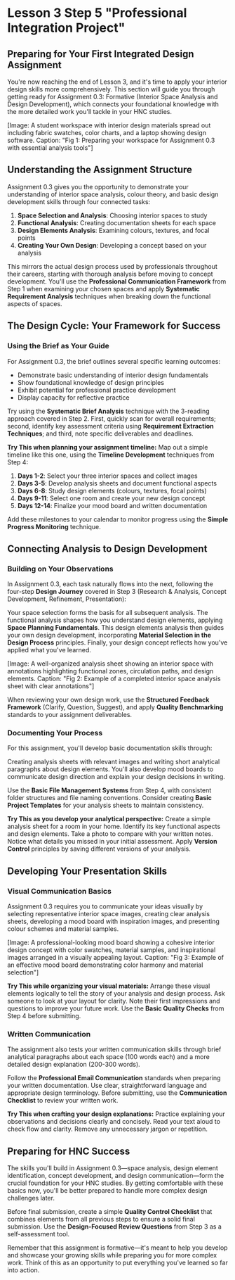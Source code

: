 # Lesson 3 Step 5 "Professional Integration Project" 

## Preparing for Your First Integrated Design Assignment

You're now reaching the end of Lesson 3, and it's time to apply your interior design skills more comprehensively. This section will guide you through getting ready for Assignment 0.3: Formative (Interior Space Analysis and Design Development), which connects your foundational knowledge with the more detailed work you'll tackle in your HNC studies.

[Image: A student workspace with interior design materials spread out including fabric swatches, color charts, and a laptop showing design software. Caption: "Fig 1: Preparing your workspace for Assignment 0.3 with essential analysis tools"]

## Understanding the Assignment Structure

Assignment 0.3 gives you the opportunity to demonstrate your understanding of interior space analysis, colour theory, and basic design development skills through four connected tasks:

1. **Space Selection and Analysis**: Choosing interior spaces to study
2. **Functional Analysis**: Creating documentation sheets for each space
3. **Design Elements Analysis**: Examining colours, textures, and focal points
4. **Creating Your Own Design**: Developing a concept based on your analysis

This mirrors the actual design process used by professionals throughout their careers, starting with thorough analysis before moving to concept development. You'll use the **Professional Communication Framework** from Step 1 when examining your chosen spaces and apply **Systematic Requirement Analysis** techniques when breaking down the functional aspects of spaces.

## The Design Cycle: Your Framework for Success

### Using the Brief as Your Guide

For Assignment 0.3, the brief outlines several specific learning outcomes:

- Demonstrate basic understanding of interior design fundamentals
- Show foundational knowledge of design principles
- Exhibit potential for professional practice development
- Display capacity for reflective practice

Try using the **Systematic Brief Analysis** technique with the 3-reading approach covered in Step 2. First, quickly scan for overall requirements; second, identify key assessment criteria using **Requirement Extraction Techniques**; and third, note specific deliverables and deadlines.

**Try This when planning your assignment timeline:** Map out a simple timeline like this one, using the **Timeline Development** techniques from Step 4:

1. **Days 1-2**: Select your three interior spaces and collect images
2. **Days 3-5**: Develop analysis sheets and document functional aspects
3. **Days 6-8**: Study design elements (colours, textures, focal points)
4. **Days 9-11**: Select one room and create your new design concept
5. **Days 12-14**: Finalize your mood board and written documentation

Add these milestones to your calendar to monitor progress using the **Simple Progress Monitoring** technique.

## Connecting Analysis to Design Development

### Building on Your Observations

In Assignment 0.3, each task naturally flows into the next, following the four-step **Design Journey** covered in Step 3 (Research & Analysis, Concept Development, Refinement, Presentation):

Your space selection forms the basis for all subsequent analysis. The functional analysis shapes how you understand design elements, applying **Space Planning Fundamentals**. This design elements analysis then guides your own design development, incorporating **Material Selection in the Design Process** principles. Finally, your design concept reflects how you've applied what you've learned.

[Image: A well-organized analysis sheet showing an interior space with annotations highlighting functional zones, circulation paths, and design elements. Caption: "Fig 2: Example of a completed interior space analysis sheet with clear annotations"]

When reviewing your own design work, use the **Structured Feedback Framework** (Clarify, Question, Suggest), and apply **Quality Benchmarking** standards to your assignment deliverables.

### Documenting Your Process

For this assignment, you'll develop basic documentation skills through:

Creating analysis sheets with relevant images and writing short analytical paragraphs about design elements. You'll also develop mood boards to communicate design direction and explain your design decisions in writing.

Use the **Basic File Management Systems** from Step 4, with consistent folder structures and file naming conventions. Consider creating **Basic Project Templates** for your analysis sheets to maintain consistency.

**Try This as you develop your analytical perspective:** Create a simple analysis sheet for a room in your home. Identify its key functional aspects and design elements. Take a photo to compare with your written notes. Notice what details you missed in your initial assessment. Apply **Version Control** principles by saving different versions of your analysis.

## Developing Your Presentation Skills

### Visual Communication Basics

Assignment 0.3 requires you to communicate your ideas visually by selecting representative interior space images, creating clear analysis sheets, developing a mood board with inspiration images, and presenting colour schemes and material samples.

[Image: A professional-looking mood board showing a cohesive interior design concept with color swatches, material samples, and inspirational images arranged in a visually appealing layout. Caption: "Fig 3: Example of an effective mood board demonstrating color harmony and material selection"]

**Try This while organizing your visual materials:** Arrange these visual elements logically to tell the story of your analysis and design process. Ask someone to look at your layout for clarity. Note their first impressions and questions to improve your future work. Use the **Basic Quality Checks** from Step 4 before submitting.

### Written Communication

The assignment also tests your written communication skills through brief analytical paragraphs about each space (100 words each) and a more detailed design explanation (200-300 words).

Follow the **Professional Email Communication** standards when preparing your written documentation. Use clear, straightforward language and appropriate design terminology. Before submitting, use the **Communication Checklist** to review your written work.

**Try This when crafting your design explanations:** Practice explaining your observations and decisions clearly and concisely. Read your text aloud to check flow and clarity. Remove any unnecessary jargon or repetition.

## Preparing for HNC Success

The skills you'll build in Assignment 0.3—space analysis, design element identification, concept development, and design communication—form the crucial foundation for your HNC studies. By getting comfortable with these basics now, you'll be better prepared to handle more complex design challenges later.

Before final submission, create a simple **Quality Control Checklist** that combines elements from all previous steps to ensure a solid final submission. Use the **Design-Focused Review Questions** from Step 3 as a self-assessment tool.

Remember that this assignment is formative—it's meant to help you develop and showcase your growing skills while preparing you for more complex work. Think of this as an opportunity to put everything you've learned so far into action.